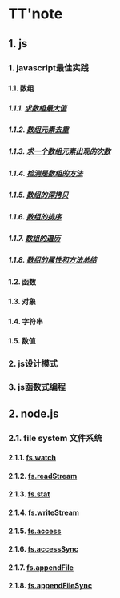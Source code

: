 # TT'note

## 1. js

### 1. javascript最佳实践

#### 1.1. 数组

##### 1.1.1. [求数组最大值](https://github.com/ivyTa/ivyTa.github.io/blob/master/js/array/01-getMax.md)
##### 1.1.2. [数组元素去重](https://github.com/ivyTa/ivyTa.github.io/blob/master/js/array/02-removeRepeat.md)
##### 1.1.3. [求一个数组元素出现的次数](https://github.com/ivyTa/ivyTa.github.io/blob/master/js/array/03-getCount.md)
##### 1.1.4. [检测是数组的方法](https://github.com/ivyTa/ivyTa.github.io/blob/master/js/array/04-isArray.md)
##### 1.1.5. [数组的深拷贝](https://github.com/ivyTa/ivyTa.github.io/blob/master/js/array/05-deepClone.md)
##### 1.1.6. [数组的排序](https://github.com/ivyTa/ivyTa.github.io/blob/master/js/array/06-sort.md)
##### 1.1.7. [数组的遍历](https://github.com/ivyTa/ivyTa.github.io/blob/master/js/array/07-traversal.md)
##### 1.1.8. [数组的属性和方法总结](https://github.com/ivyTa/ivyTa.github.io/blob/master/js/array/properties&methods.md)

#### 1.2. 函数
#### 1.3. 对象
#### 1.4. 字符串
#### 1.5. 数值

### 2. js设计模式

### 3. js函数式编程

## 2. node.js

### 2.1. file system 文件系统

#### 2.1.1. [fs.watch](https://github.com/ivyTa/ivyTa.github.io/blob/master/node/fileSystem/01-fs.watch.md)
#### 2.1.2. [fs.readStream](https://github.com/ivyTa/ivyTa.github.io/blob/master/node/fileSystem/02-fs.readStream.md)
#### 2.1.3. [fs.stat](https://github.com/ivyTa/ivyTa.github.io/blob/master/node/fileSystem/03-fs.stat.md)
#### 2.1.4. [fs.writeStream](https://github.com/ivyTa/ivyTa.github.io/blob/master/node/fileSystem/04-fs.writeStream.md)
#### 2.1.5. [fs.access](https://github.com/ivyTa/ivyTa.github.io/blob/master/node/fileSystem/05-fs.access.md)
#### 2.1.6. [fs.accessSync](https://github.com/ivyTa/ivyTa.github.io/blob/master/node/fileSystem/06-fs.accessSync.md)
#### 2.1.7. [fs.appendFile](https://github.com/ivyTa/ivyTa.github.io/blob/master/node/fileSystem/07-fs.appendFile.md)
#### 2.1.8. [fs.appendFileSync](https://github.com/ivyTa/ivyTa.github.io/blob/master/node/fileSystem/08-fs.appendFileSync.md)
